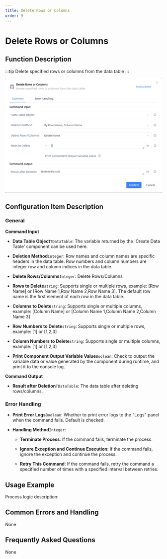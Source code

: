 ```yaml
---
title: Delete Rows or Columns
order: 9
---
```


# Delete Rows or Columns

## Function Description

:::tip 
Delete specified rows or columns from the data table
:::

![Delete Rows or Columns](../../../assets/Delete%20Rows%20or%20Columns_command.png)

## Configuration Item Description

### General

**Command Input**

- **Data Table Object**`TDataTable`: The variable returned by the 'Create Data Table' component can be used here.

- **Deletion Method**`Integer`: Row names and column names are specific headers in the data table. Row numbers and column numbers are integer row and column indices in the data table.

- **Delete Rows/Columns**`Integer`: Delete Rows/Columns

- **Rows to Delete**`string`: Supports single or multiple rows, example: [Row Name] or [Row Name 1,Row Name 2,Row Name 3]. The default row name is the first element of each row in the data table.

- **Columns to Delete**`string`: Supports single or multiple columns, example: [Column Name] or [Column Name 1,Column Name 2,Column Name 3]

- **Row Numbers to Delete**`string`: Supports single or multiple rows, example: [1] or [1,2,3]

- **Column Numbers to Delete**`string`: Supports single or multiple columns, example: [1] or [1,2,3]

- **Print Component Output Variable Value**`Boolean`: Check to output the variable data or value generated by the component during runtime, and print it to the console log.


**Command Output**

- **Result after Deletion**`TDataTable`: The data table after deleting rows/columns.

### Error Handling

- **Print Error Logs**`Boolean`: Whether to print error logs to the "Logs" panel when the command fails. Default is checked. 

- **Handling Method**`Integer`:

    - **Terminate Process**: If the command fails, terminate the process.

    - **Ignore Exception and Continue Execution**: If the command fails, ignore the exception and continue the process.

    - **Retry This Command**: If the command fails, retry the command a specified number of times with a specified interval between retries.

## Usage Example

Process logic description:

## Common Errors and Handling

None

## Frequently Asked Questions

None

